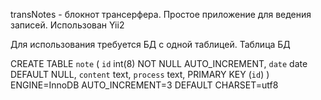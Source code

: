 transNotes - блокнот трансерфера. Простое приложение для ведения записей.
Использован Yii2

Для использования требуется БД с одной таблицей.
Таблица БД

CREATE TABLE `note` (
 `id` int(8) NOT NULL AUTO_INCREMENT,
 `date` date DEFAULT NULL,
 `content` text,
 `process` text,
 PRIMARY KEY (`id`)
) ENGINE=InnoDB AUTO_INCREMENT=3 DEFAULT CHARSET=utf8
